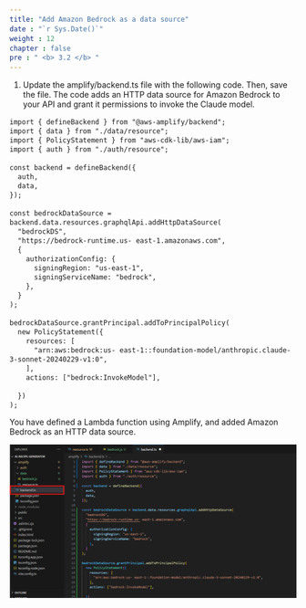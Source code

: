```yaml
---
title: "Add Amazon Bedrock as a data source"
date : "`r Sys.Date()`"
weight : 12
chapter : false
pre : " <b> 3.2 </b> "
---
```

1. Update the amplify/backend.ts file with the following code. Then, save the file.
The code adds an HTTP data source for Amazon Bedrock to your API and grant it permissions to invoke the Claude model.
```
import { defineBackend } from "@aws-amplify/backend";
import { data } from "./data/resource";
import { PolicyStatement } from "aws-cdk-lib/aws-iam";
import { auth } from "./auth/resource";

const backend = defineBackend({
  auth,
  data,
});

const bedrockDataSource = backend.data.resources.graphqlApi.addHttpDataSource(
  "bedrockDS",
  "https://bedrock-runtime.us- east-1.amazonaws.com",
  {
    authorizationConfig: {
      signingRegion: "us-east-1",
      signingServiceName: "bedrock",
    },
  }
);

bedrockDataSource.grantPrincipal.addToPrincipalPolicy(
  new PolicyStatement({
    resources: [
      "arn:aws:bedrock:us- east-1::foundation-model/anthropic.claude-3-sonnet-20240229-v1:0",
    ],
    actions: ["bedrock:InvokeModel"],
    
  })
);
```
You have defined a Lambda function using Amplify, and added Amazon Bedrock as an HTTP data source.

![backend ts config](https://github.com/victoriang471/ai-recipe-generator/blob/main/static/images/p.3/3.3.png?raw=true?featherlight=false&width=90pc)
